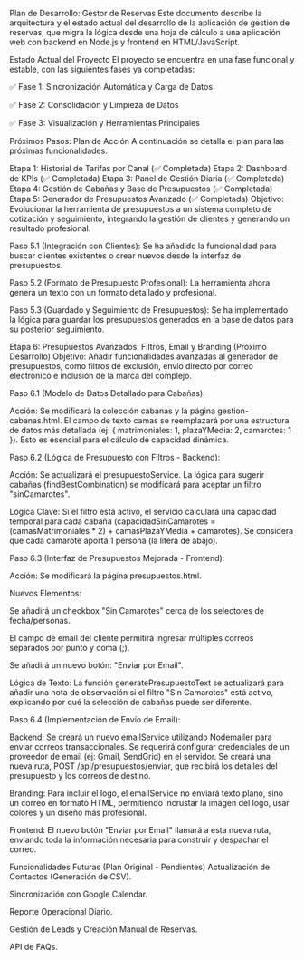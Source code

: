 Plan de Desarrollo: Gestor de Reservas
Este documento describe la arquitectura y el estado actual del desarrollo de la aplicación de gestión de reservas, que migra la lógica desde una hoja de cálculo a una aplicación web con backend en Node.js y frontend en HTML/JavaScript.

Estado Actual del Proyecto
El proyecto se encuentra en una fase funcional y estable, con las siguientes fases ya completadas:

✅ Fase 1: Sincronización Automática y Carga de Datos

✅ Fase 2: Consolidación y Limpieza de Datos

✅ Fase 3: Visualización y Herramientas Principales

Próximos Pasos: Plan de Acción
A continuación se detalla el plan para las próximas funcionalidades.

Etapa 1: Historial de Tarifas por Canal (✅ Completada)
Etapa 2: Dashboard de KPIs (✅ Completada)
Etapa 3: Panel de Gestión Diaria (✅ Completada)
Etapa 4: Gestión de Cabañas y Base de Presupuestos (✅ Completada)
Etapa 5: Generador de Presupuestos Avanzado (✅ Completada)
Objetivo: Evolucionar la herramienta de presupuestos a un sistema completo de cotización y seguimiento, integrando la gestión de clientes y generando un resultado profesional.

Paso 5.1 (Integración con Clientes): Se ha añadido la funcionalidad para buscar clientes existentes o crear nuevos desde la interfaz de presupuestos.

Paso 5.2 (Formato de Presupuesto Profesional): La herramienta ahora genera un texto con un formato detallado y profesional.

Paso 5.3 (Guardado y Seguimiento de Presupuestos): Se ha implementado la lógica para guardar los presupuestos generados en la base de datos para su posterior seguimiento.

Etapa 6: Presupuestos Avanzados: Filtros, Email y Branding (Próximo Desarrollo)
Objetivo: Añadir funcionalidades avanzadas al generador de presupuestos, como filtros de exclusión, envío directo por correo electrónico e inclusión de la marca del complejo.

Paso 6.1 (Modelo de Datos Detallado para Cabañas):

Acción: Se modificará la colección cabanas y la página gestion-cabanas.html. El campo de texto camas se reemplazará por una estructura de datos más detallada (ej: { matrimoniales: 1, plazaYMedia: 2, camarotes: 1 }). Esto es esencial para el cálculo de capacidad dinámica.

Paso 6.2 (Lógica de Presupuesto con Filtros - Backend):

Acción: Se actualizará el presupuestoService. La lógica para sugerir cabañas (findBestCombination) se modificará para aceptar un filtro "sinCamarotes".

Lógica Clave: Si el filtro está activo, el servicio calculará una capacidad temporal para cada cabaña (capacidadSinCamarotes = (camasMatrimoniales * 2) + camasPlazaYMedia + camarotes). Se considera que cada camarote aporta 1 persona (la litera de abajo).

Paso 6.3 (Interfaz de Presupuestos Mejorada - Frontend):

Acción: Se modificará la página presupuestos.html.

Nuevos Elementos:

Se añadirá un checkbox "Sin Camarotes" cerca de los selectores de fecha/personas.

El campo de email del cliente permitirá ingresar múltiples correos separados por punto y coma (;).

Se añadirá un nuevo botón: "Enviar por Email".

Lógica de Texto: La función generatePresupuestoText se actualizará para añadir una nota de observación si el filtro "Sin Camarotes" está activo, explicando por qué la selección de cabañas puede ser diferente.

Paso 6.4 (Implementación de Envío de Email):

Backend: Se creará un nuevo emailService utilizando Nodemailer para enviar correos transaccionales. Se requerirá configurar credenciales de un proveedor de email (ej: Gmail, SendGrid) en el servidor. Se creará una nueva ruta, POST /api/presupuestos/enviar, que recibirá los detalles del presupuesto y los correos de destino.

Branding: Para incluir el logo, el emailService no enviará texto plano, sino un correo en formato HTML, permitiendo incrustar la imagen del logo, usar colores y un diseño más profesional.

Frontend: El nuevo botón "Enviar por Email" llamará a esta nueva ruta, enviando toda la información necesaria para construir y despachar el correo.

Funcionalidades Futuras (Plan Original - Pendientes)
Actualización de Contactos (Generación de CSV).

Sincronización con Google Calendar.

Reporte Operacional Diario.

Gestión de Leads y Creación Manual de Reservas.

API de FAQs.